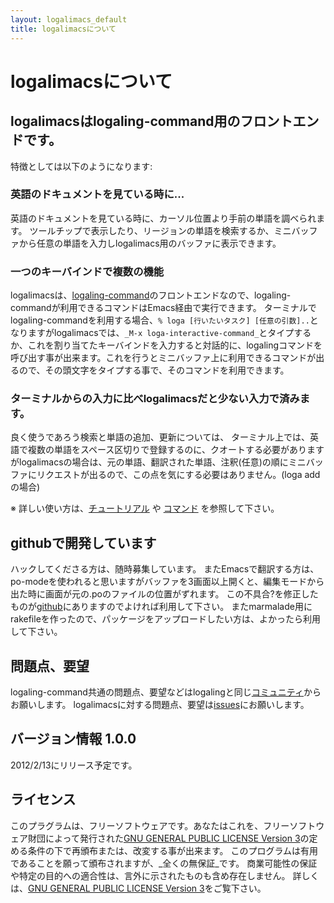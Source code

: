 ```yaml
---
layout: logalimacs_default
title: logalimacsについて
---
```


# logalimacsについて

## logalimacsはlogaling-command用のフロントエンドです。
   特徴としては以下のようになります:

### 英語のドキュメントを見ている時に...
英語のドキュメントを見ている時に、カーソル位置より手前の単語を調べられます。
ツールチップで表示したり、リージョンの単語を検索するか、ミニバッファから任意の単語を入力しlogalimacs用のバッファに表示できます。

### 一つのキーバインドで複数の機能
logalimacsは、[logaling-command](/about.html)のフロントエンドなので、logaling-commandが利用できるコマンドはEmacs経由で実行できます。
ターミナルでlogaling-commandを利用する場合、`% loga [行いたいタスク] [任意の引数]..`となりますがlogalimacsでは、`_M-x loga-interactive-command_`とタイプするか、これを割り当てたキーバインドを入力すると対話的に、logalingコマンドを呼び出す事が出来ます。これを行うとミニバッファ上に利用できるコマンドが出るので、その頭文字をタイプする事で、そのコマンドを利用できます。

### ターミナルからの入力に比べlogalimacsだと少ない入力で済みます。

良く使うであろう検索と単語の追加、更新については、  ターミナル上では、英語で複数の単語をスペース区切りで登録するのに、クオートする必要がありますがlogalimacsの場合は、元の単語、翻訳された単語、注釈(任意)の順にミニバッファにリクエストが出るので、この点を気にする必要はありません。(loga addの場合)

※ 詳しい使い方は、[チュートリアル](/logalimacs_tutorial.html) や [コマンド](/logalimacs_commands.html) を参照して下さい。

## githubで開発しています

ハックしてくださる方は、随時募集しています。
またEmacsで翻訳する方は、po-modeを使われると思いますがバッファを3画面以上開くと、編集モードから出た時に画面が元の.poのファイルの位置がずれます。
この不具合?を修正したものが[github](https://github.com/logaling/logalimacs)にありますのでよければ利用して下さい。
またmarmalade用にrakefileを作ったので、パッケージをアップロードしたい方は、よかったら利用して下さい。

## 問題点、要望

logaling-command共通の問題点、要望などはlogalingと同じ[コミュニティ](/contribution.html)からお願いします。
logalimacsに対する問題点、要望は[issues](https://github.com/logaling/logalimacs/issues)にお願いします。

## バージョン情報 1.0.0

2012/2/13にリリース予定です。

## ライセンス
このプラグラムは、フリーソフトウェアです。あなたはこれを、フリーソフトウェア財団によって発行された[GNU GENERAL PUBLIC LICENSE Version 3](www.gnu.org/licenses/gpl-3.0.txt)の定める条件の下で再頒布または、改変する事が出来ます。
このプログラムは有用であることを願って頒布されますが、_全くの無保証_です。
商業可能性の保証や特定の目的への適合性は、言外に示されたものも含め存在しません。
詳しくは、[GNU GENERAL PUBLIC LICENSE Version 3](www.gnu.org/licenses/gpl-3.0.txt)をご覧下さい。
